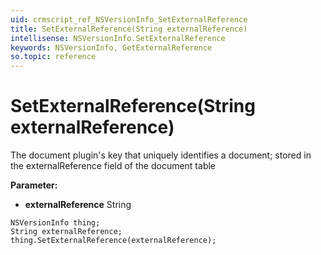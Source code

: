 ```yaml
---
uid: crmscript_ref_NSVersionInfo_SetExternalReference
title: SetExternalReference(String externalReference)
intellisense: NSVersionInfo.SetExternalReference
keywords: NSVersionInfo, GetExternalReference
so.topic: reference
---
```


# SetExternalReference(String externalReference)

The document plugin's key that uniquely identifies a document; stored in the externalReference field of the document table

**Parameter:** 
* **externalReference** String

```crmscript
NSVersionInfo thing;
String externalReference;
thing.SetExternalReference(externalReference);
```

